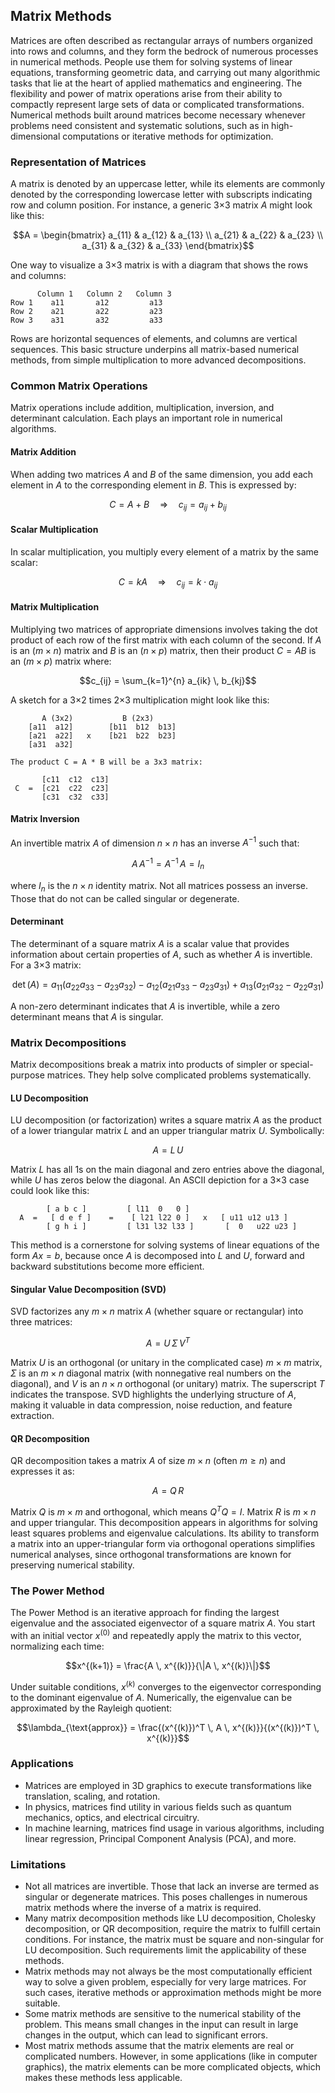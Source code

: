## Matrix Methods  

Matrices are often described as rectangular arrays of numbers organized into rows and columns, and they form the bedrock of numerous processes in numerical methods. People use them for solving systems of linear equations, transforming geometric data, and carrying out many algorithmic tasks that lie at the heart of applied mathematics and engineering. The flexibility and power of matrix operations arise from their ability to compactly represent large sets of data or complicated transformations. Numerical methods built around matrices become necessary whenever problems need consistent and systematic solutions, such as in high-dimensional computations or iterative methods for optimization.

### Representation of Matrices  

A matrix is denoted by an uppercase letter, while its elements are commonly denoted by the corresponding lowercase letter with subscripts indicating row and column position. For instance, a generic 3×3 matrix $A$ might look like this:

$$A = \begin{bmatrix}
a_{11} & a_{12} & a_{13} \\
a_{21} & a_{22} & a_{23} \\
a_{31} & a_{32} & a_{33}
\end{bmatrix}$$

One way to visualize a 3×3 matrix is with a diagram that shows the rows and columns:

```
      Column 1   Column 2   Column 3
Row 1    a11       a12         a13
Row 2    a21       a22         a23
Row 3    a31       a32         a33
```

Rows are horizontal sequences of elements, and columns are vertical sequences. This basic structure underpins all matrix-based numerical methods, from simple multiplication to more advanced decompositions.

### Common Matrix Operations  

Matrix operations include addition, multiplication, inversion, and determinant calculation. Each plays an important role in numerical algorithms.

#### Matrix Addition  

When adding two matrices $A$ and $B$ of the same dimension, you add each element in $A$ to the corresponding element in $B$. This is expressed by:

$$C = A + B \quad \Longrightarrow \quad
c_{ij} = a_{ij} + b_{ij}$$

#### Scalar Multiplication  

In scalar multiplication, you multiply every element of a matrix by the same scalar:

$$C = kA \quad \Longrightarrow \quad c_{ij} = k \cdot a_{ij}$$

#### Matrix Multiplication  

Multiplying two matrices of appropriate dimensions involves taking the dot product of each row of the first matrix with each column of the second. If $A$ is an $(m \times n)$ matrix and $B$ is an $(n \times p)$ matrix, then their product $C = AB$ is an $(m \times p)$ matrix where:

$$c_{ij} = \sum_{k=1}^{n} a_{ik} \, b_{kj}$$

A sketch for a 3×2 times 2×3 multiplication might look like this:

```
       A (3x2)           B (2x3)
    [a11  a12]        [b11  b12  b13]
    [a21  a22]   x    [b21  b22  b23]
    [a31  a32]

The product C = A * B will be a 3x3 matrix:

       [c11  c12  c13]
 C  =  [c21  c22  c23]
       [c31  c32  c33]
```

#### Matrix Inversion  

An invertible matrix $A$ of dimension $n \times n$ has an inverse $A^{-1}$ such that:

$$A \, A^{-1} = A^{-1} \, A = I_n$$

where $I_n$ is the $n \times n$ identity matrix. Not all matrices possess an inverse. Those that do not can be called singular or degenerate.

#### Determinant  

The determinant of a square matrix $A$ is a scalar value that provides information about certain properties of $A$, such as whether $A$ is invertible. For a 3×3 matrix:

$$\det(A) = a_{11}(a_{22}a_{33} - a_{23}a_{32}) - a_{12}(a_{21}a_{33} - a_{23}a_{31}) + a_{13}(a_{21}a_{32} - a_{22}a_{31})$$

A non-zero determinant indicates that $A$ is invertible, while a zero determinant means that $A$ is singular.

### Matrix Decompositions  

Matrix decompositions break a matrix into products of simpler or special-purpose matrices. They help solve complicated problems systematically.

#### LU Decomposition  

LU decomposition (or factorization) writes a square matrix $A$ as the product of a lower triangular matrix $L$ and an upper triangular matrix $U$. Symbolically:

$$A = L \, U$$

Matrix $L$ has all 1s on the main diagonal and zero entries above the diagonal, while $U$ has zeros below the diagonal. An ASCII depiction for a 3×3 case could look like this:

```
        [ a b c ]         [ l11  0   0 ]
  A  =   [ d e f ]    =    [ l21 l22 0 ]   x   [ u11 u12 u13 ]
        [ g h i ]         [ l31 l32 l33 ]       [  0   u22 u23 ]
```

This method is a cornerstone for solving systems of linear equations of the form $Ax = b$, because once $A$ is decomposed into $L$ and $U$, forward and backward substitutions become more efficient.

#### Singular Value Decomposition (SVD)  

SVD factorizes any $m \times n$ matrix $A$ (whether square or rectangular) into three matrices:

$$A = U \, \Sigma \, V^T$$

Matrix $U$ is an orthogonal (or unitary in the complicated case) $m \times m$ matrix, $\Sigma$ is an $m \times n$ diagonal matrix (with nonnegative real numbers on the diagonal), and $V$ is an $n \times n$ orthogonal (or unitary) matrix. The superscript $T$ indicates the transpose. SVD highlights the underlying structure of $A$, making it valuable in data compression, noise reduction, and feature extraction.

#### QR Decomposition  

QR decomposition takes a matrix $A$ of size $m \times n$ (often $m \geq n$) and expresses it as:

$$A = Q \, R$$

Matrix $Q$ is $m \times m$ and orthogonal, which means $Q^T Q = I$. Matrix $R$ is $m \times n$ and upper triangular. This decomposition appears in algorithms for solving least squares problems and eigenvalue calculations. Its ability to transform a matrix into an upper-triangular form via orthogonal operations simplifies numerical analyses, since orthogonal transformations are known for preserving numerical stability.

### The Power Method  

The Power Method is an iterative approach for finding the largest eigenvalue and the associated eigenvector of a square matrix $A$. You start with an initial vector $x^{(0)}$ and repeatedly apply the matrix to this vector, normalizing each time:

$$x^{(k+1)} = \frac{A \, x^{(k)}}{\|A \, x^{(k)}\|}$$

Under suitable conditions, $x^{(k)}$ converges to the eigenvector corresponding to the dominant eigenvalue of $A$. Numerically, the eigenvalue can be approximated by the Rayleigh quotient:

$$\lambda_{\text{approx}} = \frac{(x^{(k)})^T \, A \, x^{(k)}}{(x^{(k)})^T \, x^{(k)}}$$

### Applications

- Matrices are employed in 3D graphics to execute transformations like translation, scaling, and rotation.
- In physics, matrices find utility in various fields such as quantum mechanics, optics, and electrical circuitry.
- In machine learning, matrices find usage in various algorithms, including linear regression, Principal Component Analysis (PCA), and more.

### Limitations

- Not all matrices are invertible. Those that lack an inverse are termed as singular or degenerate matrices. This poses challenges in numerous matrix methods where the inverse of a matrix is required.
- Many matrix decomposition methods like LU decomposition, Cholesky decomposition, or QR decomposition, require the matrix to fulfill certain conditions. For instance, the matrix must be square and non-singular for LU decomposition. Such requirements limit the applicability of these methods.
- Matrix methods may not always be the most computationally efficient way to solve a given problem, especially for very large matrices. For such cases, iterative methods or approximation methods might be more suitable.
- Some matrix methods are sensitive to the numerical stability of the problem. This means small changes in the input can result in large changes in the output, which can lead to significant errors.
- Most matrix methods assume that the matrix elements are real or complicated numbers. However, in some applications (like in computer graphics), the matrix elements can be more complicated objects, which makes these methods less applicable.

